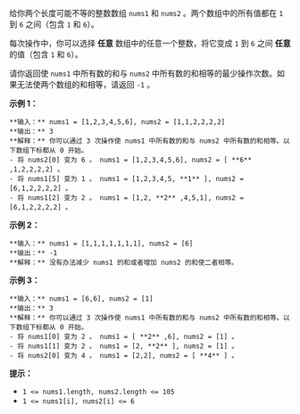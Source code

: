 给你两个长度可能不等的整数数组 `nums1` 和 `nums2` 。两个数组中的所有值都在 `1` 到 `6` 之间（包含 `1` 和 `6`）。

每次操作中，你可以选择 **任意** 数组中的任意一个整数，将它变成 `1` 到 `6` 之间 **任意** 的值（包含 `1` 和 `6`）。

请你返回使 `nums1` 中所有数的和与 `nums2` 中所有数的和相等的最少操作次数。如果无法使两个数组的和相等，请返回 `-1` 。

**示例 1：**

    
    
    **输入：** nums1 = [1,2,3,4,5,6], nums2 = [1,1,2,2,2,2]
    **输出：** 3
    **解释：** 你可以通过 3 次操作使 nums1 中所有数的和与 nums2 中所有数的和相等。以下数组下标都从 0 开始。
    - 将 nums2[0] 变为 6 。 nums1 = [1,2,3,4,5,6], nums2 = [ **6** ,1,2,2,2,2] 。
    - 将 nums1[5] 变为 1 。 nums1 = [1,2,3,4,5, **1** ], nums2 = [6,1,2,2,2,2] 。
    - 将 nums1[2] 变为 2 。 nums1 = [1,2, **2** ,4,5,1], nums2 = [6,1,2,2,2,2] 。
    

**示例 2：**

    
    
    **输入：** nums1 = [1,1,1,1,1,1,1], nums2 = [6]
    **输出：** -1
    **解释：** 没有办法减少 nums1 的和或者增加 nums2 的和使二者相等。
    

**示例 3：**

    
    
    **输入：** nums1 = [6,6], nums2 = [1]
    **输出：** 3
    **解释：** 你可以通过 3 次操作使 nums1 中所有数的和与 nums2 中所有数的和相等。以下数组下标都从 0 开始。
    - 将 nums1[0] 变为 2 。 nums1 = [ **2** ,6], nums2 = [1] 。
    - 将 nums1[1] 变为 2 。 nums1 = [2, **2** ], nums2 = [1] 。
    - 将 nums2[0] 变为 4 。 nums1 = [2,2], nums2 = [ **4** ] 。
    

**提示：**

  * `1 <= nums1.length, nums2.length <= 105`
  * `1 <= nums1[i], nums2[i] <= 6`

